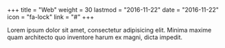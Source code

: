 +++
title = "Web"
weight = 30
lastmod = "2016-11-22"
date = "2016-11-22"
icon = "fa-lock"
link = "#"
+++

Lorem ipsum dolor sit amet, consectetur adipisicing elit. Minima maxime quam architecto quo inventore harum ex magni, dicta impedit.
